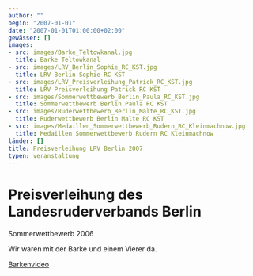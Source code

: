 ```yaml
---
author: ""
begin: "2007-01-01"
date: "2007-01-01T01:00:00+02:00"
gewässer: []
images:
- src: images/Barke_Teltowkanal.jpg
  title: Barke Teltowkanal
- src: images/LRV_Berlin_Sophie_RC_KST.jpg
  title: LRV Berlin Sophie RC KST
- src: images/LRV_Preisverleihung_Patrick_RC_KST.jpg
  title: LRV Preisverleihung Patrick RC KST
- src: images/Sommerwettbewerb_Berlin_Paula_RC_KST.jpg
  title: Sommerwettbewerb Berlin Paula RC KST
- src: images/Ruderwettbewerb_Berlin_Malte_RC_KST.jpg
  title: Ruderwettbewerb Berlin Malte RC KST
- src: images/Medaillen_Sommerwettbewerb_Rudern_RC_Kleinmachnow.jpg
  title: Medaillen Sommerwettbewerb Rudern RC Kleinmachnow
länder: []
title: Preisverleihung LRV Berlin 2007
typen: veranstaltung
---
```




# Preisverleihung des Landesruderverbands Berlin


Sommerwettbewerb 2006

Wir waren mit der Barke und einem Vierer da.

[Barkenvideo](/berichte/2007/barkenvideo_teltowkanal_2007)
